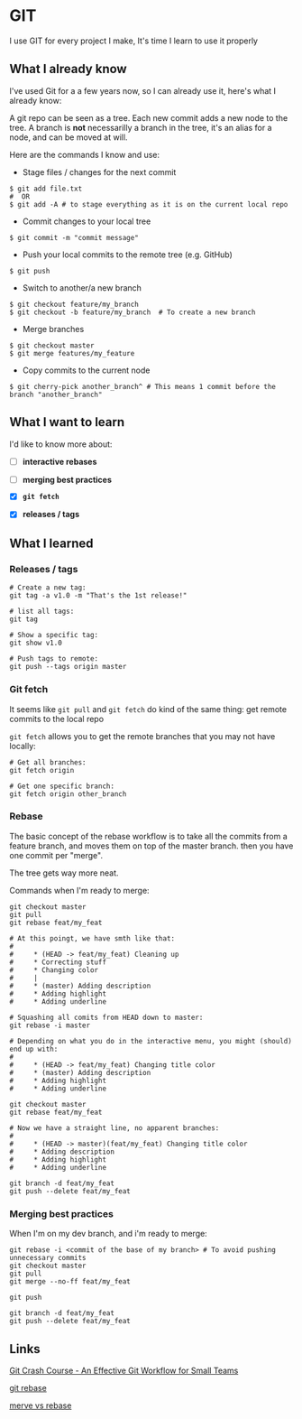 
# GIT

I use GIT for every project I make, It's time I learn to use it properly

## What I already know

I've used Git for a a few years now, so I can already use it, here's what I already know:

A git repo can be seen as a tree. Each new commit adds a new node to the tree.
A branch is **not** necessarilly a branch in the tree, it's an alias for a
node, and can be moved at will.

Here are the commands I know and use:

- Stage files / changes for the next commit
```
$ git add file.txt
#  OR
$ git add -A # to stage everything as it is on the current local repo
```

- Commit changes to your local tree
```
$ git commit -m "commit message"
```

- Push your local commits to the remote tree (e.g. GitHub)
```
$ git push
```

- Switch to another/a new branch
```
$ git checkout feature/my_branch
$ git checkout -b feature/my_branch  # To create a new branch
```

- Merge branches
```
$ git checkout master
$ git merge features/my_feature
```

- Copy commits to the current node
```
$ git cherry-pick another_branch^ # This means 1 commit before the branch "another_branch"
```

## What I want to learn

I'd like to know more about:

- [ ] **interactive rebases**
- [ ] **merging best practices**
- [x] **`git fetch`**
- [x] **releases / tags**


## What I learned

### Releases / tags

```
# Create a new tag:
git tag -a v1.0 -m "That's the 1st release!"

# list all tags:
git tag

# Show a specific tag:
git show v1.0

# Push tags to remote:
git push --tags origin master
```

### Git fetch

It seems like `git pull` and `git fetch` do kind of the same thing: get remote commits to the local repo

`git fetch` allows you to get the remote branches that you may not have locally:

```
# Get all branches:
git fetch origin

# Get one specific branch:
git fetch origin other_branch
```

### Rebase

The basic concept of the rebase workflow is to take all the commits from a
feature branch, and moves them on top of the master branch. then you have one
commit per "merge".

The tree gets way more neat.

Commands when I'm ready to merge:
```
git checkout master
git pull
git rebase feat/my_feat

# At this poingt, we have smth like that:
#
#     * (HEAD -> feat/my_feat) Cleaning up
#     * Correcting stuff
#     * Changing color
#     |
#     * (master) Adding description
#     * Adding highlight
#     * Adding underline

# Squashing all comits from HEAD down to master:
git rebase -i master

# Depending on what you do in the interactive menu, you might (should) end up with:
#
#     * (HEAD -> feat/my_feat) Changing title color
#     * (master) Adding description
#     * Adding highlight
#     * Adding underline

git checkout master
git rebase feat/my_feat

# Now we have a straight line, no apparent branches:
#
#     * (HEAD -> master)(feat/my_feat) Changing title color
#     * Adding description
#     * Adding highlight
#     * Adding underline

git branch -d feat/my_feat
git push --delete feat/my_feat
```

### Merging best practices

When I'm on my dev branch, and i'm ready to merge:
```
git rebase -i <commit of the base of my branch> # To avoid pushing unnecessary commits
git checkout master
git pull
git merge --no-ff feat/my_feat

git push

git branch -d feat/my_feat
git push --delete feat/my_feat
```

## Links

[Git Crash Course - An Effective Git Workflow for Small Teams](https://www.youtube.com/watch?v=BF2OHMM86Ik)

[git rebase](https://www.youtube.com/watch?v=f1wnYdLEpgI)

[merve vs rebase](https://www.youtube.com/watch?v=dO9BtPDIHJ8)
